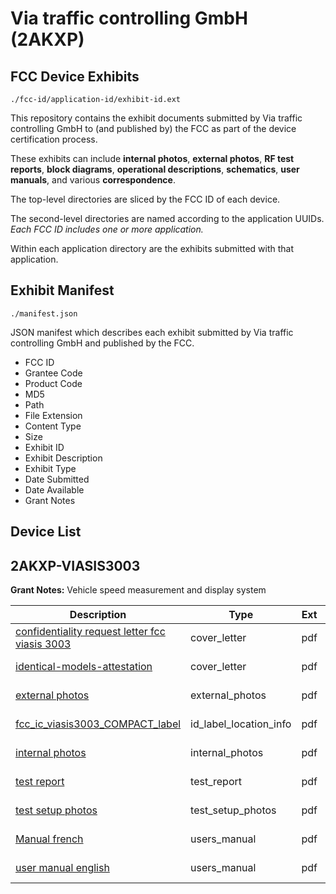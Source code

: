 # Via traffic controlling GmbH (2AKXP)
## FCC Device Exhibits

```
./fcc-id/application-id/exhibit-id.ext
```

This repository contains the exhibit documents submitted by Via traffic controlling GmbH to (and published by) the FCC as part of the device certification process.

These exhibits can include **internal photos**, **external photos**, **RF test reports**, **block diagrams**, **operational descriptions**, **schematics**, **user manuals**, and various **correspondence**.

The top-level directories are sliced by the FCC ID of each device.

The second-level directories are named according to the application UUIDs. *Each FCC ID includes one or more application.*

Within each application directory are the exhibits submitted with that application. 

## Exhibit Manifest

```
./manifest.json
```

JSON manifest which describes each exhibit submitted by Via traffic controlling GmbH and published by the FCC.

- FCC ID
- Grantee Code
- Product Code
- MD5
- Path
- File Extension
- Content Type
- Size
- Exhibit ID
- Exhibit Description
- Exhibit Type
- Date Submitted
- Date Available
- Grant Notes

## Device List
## 2AKXP-VIASIS3003
**Grant Notes:** Vehicle speed measurement and display system

| Description | Type | Ext | Size | Submitted | Available |
| ----------- | ---- | --- | ---- | --------- | --------- |
| [confidentiality request letter fcc viasis 3003](2AKXP-VIASIS3003/c86047477d614c56a715cfc7c030282a/3318491.pdf) | cover_letter | pdf | 65466 | 2017-03-16 | 2017-03-17 |
| [identical-models-attestation](2AKXP-VIASIS3003/c86047477d614c56a715cfc7c030282a/3320426.pdf) | cover_letter | pdf | 99318 | 2017-03-17 | 2017-03-17 |
| [external photos](2AKXP-VIASIS3003/c86047477d614c56a715cfc7c030282a/3318509.pdf) | external_photos | pdf | 305253 | 2017-03-16 | 2017-03-17 |
| [fcc_ic_viasis3003_COMPACT_label](2AKXP-VIASIS3003/c86047477d614c56a715cfc7c030282a/3318506.pdf) | id_label_location_info | pdf | 26853 | 2017-03-16 | 2017-03-17 |
| [internal photos](2AKXP-VIASIS3003/c86047477d614c56a715cfc7c030282a/3318513.pdf) | internal_photos | pdf | 1643609 | 2017-03-16 | 2017-03-17 |
| [test report](2AKXP-VIASIS3003/c86047477d614c56a715cfc7c030282a/3320431.pdf) | test_report | pdf | 1423933 | 2017-03-17 | 2017-03-17 |
| [test setup photos](2AKXP-VIASIS3003/c86047477d614c56a715cfc7c030282a/3318512.pdf) | test_setup_photos | pdf | 521298 | 2017-03-16 | 2017-03-17 |
| [Manual french](2AKXP-VIASIS3003/c86047477d614c56a715cfc7c030282a/3318490.pdf) | users_manual | pdf | 2981128 | 2017-03-16 | 2017-03-17 |
| [user manual english](2AKXP-VIASIS3003/c86047477d614c56a715cfc7c030282a/3320430.pdf) | users_manual | pdf | 2845613 | 2017-03-17 | 2017-03-17 |
